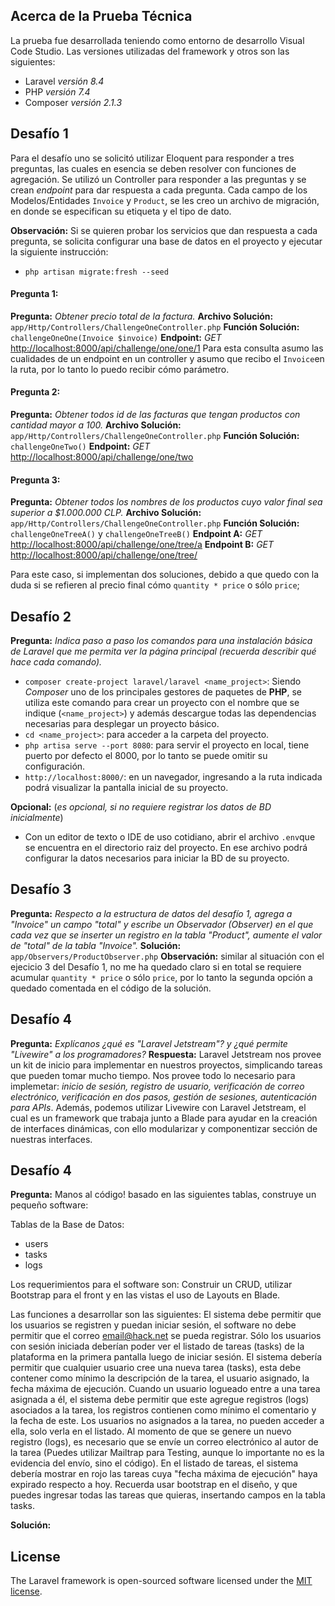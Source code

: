 ## Acerca de la Prueba Técnica

La prueba fue desarrollada teniendo como entorno de desarrollo Visual Code Studio. Las versiones utilizadas del framework y otros son las siguientes:

- Laravel *versión* *8.4*
- PHP *versión* *7.4*
- Composer *versión* *2.1.3*

## Desafío 1

Para el desafío uno se solicitó utilizar Eloquent para responder a tres preguntas, las cuales en esencia se deben resolver con funciones de agregación. Se utilizó un Controller para responder a las preguntas y se crean *endpoint* para dar respuesta a cada pregunta.
Cada campo de los Modelos/Entidades `Invoice` y `Product`, se les creo un archivo de migración, en donde se especifican su etiqueta y el tipo de dato.

**Observación:** Si se quieren probar los servicios que dan respuesta a cada pregunta, se solicita configurar una base de datos en el proyecto y ejecutar la siguiente instrucción:

- `php artisan migrate:fresh --seed`

#### Pregunta 1:
**Pregunta:** *Obtener precio total de la factura.*
**Archivo Solución:** `app/Http/Controllers/ChallengeOneController.php`
**Función Solución:** `challengeOneOne(Invoice $invoice)`
**Endpoint:** *GET* [http://localhost:8000/api/challenge/one/one/1](http://localhost:8000/api/challenge/one/one/1)
Para esta consulta asumo las cualidades de un endpoint en un controller y asumo que recibo el `Invoice`en la ruta, por lo tanto lo puedo recibir cómo parámetro.

#### Pregunta 2:
**Pregunta:** *Obtener todos id de las facturas que tengan productos con cantidad mayor a 100.*
**Archivo Solución:** `app/Http/Controllers/ChallengeOneController.php`
**Función Solución:** `challengeOneTwo()`
**Endpoint:** *GET* [http://localhost:8000/api/challenge/one/two](http://localhost:8000/api/challenge/one/two)
#### Pregunta 3:
**Pregunta:** *Obtener todos los nombres de los productos cuyo valor final sea superior a $1.000.000 CLP.*
**Archivo Solución:** `app/Http/Controllers/ChallengeOneController.php`
**Función Solución:** `challengeOneTreeA()` y `challengeOneTreeB()`
**Endpoint A:** *GET* [http://localhost:8000/api/challenge/one/tree/a](http://localhost:8000/api/challenge/one/tree/a)
**Endpoint B:** *GET* [http://localhost:8000/api/challenge/one/tree/](http://localhost:8000/api/challenge/one/tree/b)

Para este caso, si implementan dos soluciones, debido a que quedo con la duda si se refieren al precio final cómo `quantity * price` o sólo `price`;

## Desafío 2
**Pregunta:** *Indica paso a paso los comandos para una instalación básica de Laravel que me permita ver la página principal (recuerda describir qué hace cada comando).*

- `composer create-project laravel/laravel <name_project>`: Siendo *Composer* uno de los principales gestores de paquetes de **PHP**, se utiliza este comando para crear un proyecto con el nombre que se indique (`<name_project>`) y además descargue todas las dependencias necesarias para desplegar un proyecto básico.
- `cd <name_project>`: para acceder a la carpeta del proyecto.
- `php artisa serve --port 8080`: para servir el proyecto en local, tiene puerto por defecto el 8000, por lo tanto se puede omitir su configuración.
- `http://localhost:8000/`: en un navegador, ingresando a la ruta indicada podrá visualizar la pantalla inicial de su proyecto.

**Opcional:** (*es opcional, si no requiere registrar los datos de BD inicialmente*)
- Con un editor de texto o IDE de uso cotidiano, abrir el archivo `.env`que se encuentra en el directorio raiz del proyecto. En ese archivo podrá configurar la datos necesarios para iniciar la BD de su proyecto.


## Desafío 3
**Pregunta:** *Respecto a la estructura de datos del desafío 1, agrega a "Invoice" un campo "total" y escribe un Observador (Observer) en el que cada vez que se inserter un registro en la tabla "Product", aumente el valor de "total" de la tabla "Invoice".*
**Solución:** `app/Observers/ProductObserver.php`
**Observación:** similar al situación con el ejecicio 3 del Desafío 1, no me ha quedado claro si en total se requiere acumular `quantity * price` o sólo `price`, por lo tanto la segunda opción a quedado comentada en el código de la solución.

## Desafío 4
**Pregunta:** *Explícanos ¿qué es "Laravel Jetstream"? y ¿qué permite "Livewire" a los programadores?*
**Respuesta:** Laravel Jetstream nos provee un kit de inicio para implementar en nuestros proyectos, simplicando tareas que pueden tomar mucho tiempo. Nos provee todo lo necesario para implemetar: *inicio de sesión, registro de usuario, verificación de correo electrónico, verificación en dos pasos, gestión de sesiones, autenticación para APIs*. Además, podemos utilizar Livewire con Laravel Jetstream, el cual es un framework que trabaja junto a Blade para ayudar en la creación de interfaces dinámicas, con ello modularizar y componentizar sección de nuestras interfaces.


## Desafío 4
**Pregunta:** 
Manos al código! basado en las siguientes tablas, construye un pequeño software:

Tablas de la Base de Datos:
- users
- tasks
- logs

Los requerimientos para el software son:
Construir un CRUD, utilizar Bootstrap para el front y en las vistas el uso de Layouts en Blade.

Las funciones a desarrollar son las siguientes:
El sistema debe permitir que los usuarios se registren y puedan iniciar sesión, el software no debe permitir que el correo email@hack.net se pueda registrar.
Sólo los usuarios con sesión iniciada deberían poder ver el listado de tareas (tasks)  de la plataforma en la primera pantalla luego de iniciar sesión.
El sistema debería permitir que cualquier usuario cree una nueva tarea (tasks), esta debe contener como mínimo la descripción de la tarea, el usuario asignado, la fecha máxima de ejecución.
Cuando un usuario logueado entre a una tarea asignada a él, el sistema debe permitir que este agregue registros (logs) asociados a la tarea, los registros contienen como mínimo el comentario y la fecha de este. Los usuarios no asignados a la tarea, no pueden acceder a ella, solo verla en el listado.
Al momento de que se genere un nuevo registro (logs), es necesario que se envíe un correo electrónico al autor de la tarea (Puedes utilizar Mailtrap para Testing, aunque lo importante no es la evidencia del envío, sino el código).
En el listado de tareas, el sistema debería mostrar en rojo las tareas cuya "fecha máxima de ejecución" haya expirado respecto a hoy. 
Recuerda usar bootstrap en el diseño, y que puedes ingresar todas las tareas que quieras, insertando campos en la tabla tasks.

**Solución:** 

## License

The Laravel framework is open-sourced software licensed under the [MIT license](https://opensource.org/licenses/MIT).
